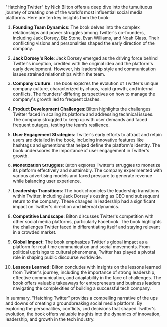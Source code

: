 "Hatching Twitter" by Nick Bilton offers a deep dive into the tumultuous journey of creating one of the world's most influential social media platforms. Here are ten key insights from the book:

1. **Founding Team Dynamics**: The book delves into the complex relationships and power struggles among Twitter's co-founders, including Jack Dorsey, Biz Stone, Evan Williams, and Noah Glass. Their conflicting visions and personalities shaped the early direction of the company.

2. **Jack Dorsey's Role**: Jack Dorsey emerged as the driving force behind Twitter's inception, credited with the original idea and the platform's early development. However, his leadership style and communication issues strained relationships within the team.

3. **Company Culture**: The book explores the evolution of Twitter's unique company culture, characterized by chaos, rapid growth, and internal conflicts. The founders' differing perspectives on how to manage the company's growth led to frequent clashes.

4. **Product Development Challenges**: Bilton highlights the challenges Twitter faced in scaling its platform and addressing technical issues. The company struggled to keep up with user demands and faced frequent outages, testing the team's resilience.

5. **User Engagement Strategies**: Twitter's early efforts to attract and retain users are detailed in the book, including innovative features like hashtags and @mentions that helped define the platform's identity. The book underscores the importance of user engagement in Twitter's growth.

6. **Monetization Struggles**: Bilton explores Twitter's struggles to monetize its platform effectively and sustainably. The company experimented with various advertising models and faced pressure to generate revenue while balancing user experience.

7. **Leadership Transitions**: The book chronicles the leadership transitions within Twitter, including Jack Dorsey's ousting as CEO and subsequent return to the company. These changes in leadership had a significant impact on Twitter's direction and internal dynamics.

8. **Competitive Landscape**: Bilton discusses Twitter's competition with other social media platforms, particularly Facebook. The book highlights the challenges Twitter faced in differentiating itself and staying relevant in a crowded market.

9. **Global Impact**: The book emphasizes Twitter's global impact as a platform for real-time communication and social movements. From political uprisings to cultural phenomena, Twitter has played a pivotal role in shaping public discourse worldwide.

10. **Lessons Learned**: Bilton concludes with insights on the lessons learned from Twitter's journey, including the importance of strong leadership, effective communication, and adaptability in the face of challenges. The book offers valuable takeaways for entrepreneurs and business leaders navigating the complexities of building a successful tech company.

In summary, "Hatching Twitter" provides a compelling narrative of the ups and downs of creating a groundbreaking social media platform. By exploring the personalities, conflicts, and decisions that shaped Twitter's evolution, the book offers valuable insights into the dynamics of innovation, leadership, and growth in the tech industry.